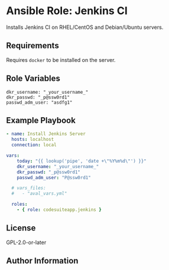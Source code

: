 # Ansible Role: Jenkins CI

Installs Jenkins CI on RHEL/CentOS and Debian/Ubuntu servers.

## Requirements

Requires `docker` to be installed on the server.

## Role Variables

    dkr_username: "_your_username_"
    dkr_passwd: "_p@ssw0rd1"
    passwd_adm_user: "asdfg1"

## Example Playbook

```yml
- name: Install Jenkins Server
  hosts: localhost
  connection: local

vars:
    today: "{{ lookup('pipe', 'date +\"%Y%m%d\"') }}"
    dkr_username: "_your_username_"
    dkr_passwd: "_p@ssw0rd1"
    passwd_adm_user: "P@ssw0rd1"

  # vars_files:
  #   - "aval_vars.yml"

  roles:
    - { role: codesuiteapp.jenkins }
```

## License

GPL-2.0-or-later

## Author Information

